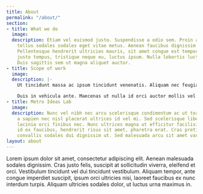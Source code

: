 ```yaml
---
title: About
permalink: "/about/"
section:
- title: What we do
  image: 
  description: Etiam vel euismod justo. Suspendisse a odio sem. Proin a risus vel
    tellus sodales sodales eget vitae metus. Aenean faucibus dignissim dignissim.
    Pellentesque hendrerit ultricies mauris, sit amet congue est tempor at. Ut quis
    justo tempus, tristique neque eu, luctus ipsum. Nulla lobortis luctus gravida.
    Duis sagittis sem ut magna aliquet auctor.
- title: Scope of work
  image: 
  description: |-
    Ut tincidunt massa ac ipsum tincidunt venenatis. Aliquam nec feugiat mauris, eget dapibus nisi. Nullam in turpis tristique, condimentum lectus a, convallis tortor.

    Duis in vehicula ante. Maecenas ut nulla id orci auctor mollis vel vel justo. Vivamus eu vehicula nibh, in eleifend ligula. Pellentesque vitae arcu velit. Ut bibendum id orci in tempor. Phasellus blandit quis leo eu condimentum.
- title: Metro Ideas Lab
  image: 
  description: Nunc vel nibh nec arcu scelerisque condimentum ac ut tortor. Phasellus
    a sapien nec nisl placerat ultrices id vel mi. Sed scelerisque libero dolor, quis
    lacinia orci finibus nec. Nunc ultrices magna ut efficitur facilisis. Curabitur
    id ex faucibus, hendrerit risus sit amet, pharetra erat. Cras pretium lacus ligula,
    convallis sodales dui dignissim ut. Sed malesuada arcu sit amet varius commodo.
layout: about
---
```


Lorem ipsum dolor sit amet, consectetur adipiscing elit. Aenean malesuada sodales dignissim. Cras justo felis, suscipit at sollicitudin viverra, eleifend et orci. Vestibulum tincidunt vel dui tincidunt vestibulum. Aliquam tempor, ante congue imperdiet suscipit, ipsum orci ultricies nisi, laoreet faucibus ex nunc interdum turpis. Aliquam ultricies sodales dolor, ut luctus urna maximus in.